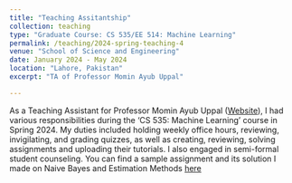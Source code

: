 ```yaml
---
title: "Teaching Assitantship"
collection: teaching
type: "Graduate Course: CS 535/EE 514: Machine Learning"
permalink: /teaching/2024-spring-teaching-4
venue: "School of Science and Engineering"
date: January 2024 - May 2024
location: "Lahore, Pakistan"
excerpt: "TA of Professor Momin Ayub Uppal"

---
```


As a Teaching Assistant for Professor Momin Ayub Uppal ([Website](https://lums.edu.pk/lums_employee/2771)), I had various responsibilities during the ‘CS 535: Machine Learning’ course in Spring 2024. My duties included holding weekly office hours, reviewing, invigilating, and grading quizzes, as well as creating, reviewing, solving assignments and uploading their tutorials. I also engaged in semi-formal student counseling. You can find a sample assignment and its solution I made on Naive Bayes and Estimation Methods [here](https://drive.google.com/drive/folders/1ugQZqbf_XW8eJjFd3UmraRaIUvZUHZNk?usp=sharing)

